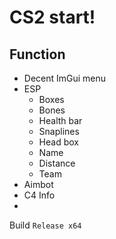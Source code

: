 # CS2 start!

## Function
- Decent ImGui menu
- ESP
  - Boxes
  - Bones
  - Health bar
  - Snaplines
  - Head box
  - Name
  - Distance
  - Team
- Aimbot
- C4 Info
- 
Build `Release x64`
